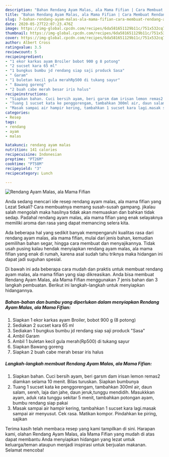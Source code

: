 ```yaml
---
description: "Bahan Rendang Ayam Malas, ala Mama Fifian | Cara Membuat Rendang Ayam Malas, ala Mama Fifian Yang Bisa Manjain Lidah"
title: "Bahan Rendang Ayam Malas, ala Mama Fifian | Cara Membuat Rendang Ayam Malas, ala Mama Fifian Yang Bisa Manjain Lidah"
slug: 7-bahan-rendang-ayam-malas-ala-mama-fifian-cara-membuat-rendang-ayam-malas-ala-mama-fifian-yang-bisa-manjain-lidah
date: 2020-05-27T22:07:23.476Z
image: https://img-global.cpcdn.com/recipes/6da581651129b11c/751x532cq70/rendang-ayam-malas-ala-mama-fifian-foto-resep-utama.jpg
thumbnail: https://img-global.cpcdn.com/recipes/6da581651129b11c/751x532cq70/rendang-ayam-malas-ala-mama-fifian-foto-resep-utama.jpg
cover: https://img-global.cpcdn.com/recipes/6da581651129b11c/751x532cq70/rendang-ayam-malas-ala-mama-fifian-foto-resep-utama.jpg
author: Albert Cross
ratingvalue: 3.5
reviewcount: 5
recipeingredient:
- "1 ekor karkas ayam Broiler bobot 900 g 8 potong"
- "2 sucset kara 65 ml"
- "1 bungkus bumbu jd rendang siap saji produck Sasa"
- " Garam"
- "1 buletan kecil gula merahRp500 di tukang sayur"
- " Bawang goreng"
- "2 buah cabe merah besar iris halus"
recipeinstructions:
- "Siapkan bahan. Cuci bersih ayam, beri garsm dam irisan lemon remas2 diamkan selama 10 menit. Bilas turuskan. Siapkan bumbunya"
- "Tuang 1 sucset kata ke penggorengam, tambahkan 300ml air, daun salam, sereh, laja dan jahe, daun jeruk,tunggu mendidih. Masukkkan ayam, aduk rata tunggu sekitar 5 menit, tambahkan potongan ayam, bumbu rendang siap pakai"
- "Masak sampai air hampir kering, tambahkan 1 sucset kara lagi.masak sampai air menyusut. Cek rasa. Matikan kompor. Pindahkan ke piring, sajikan"
categories:
- Resep
tags:
- rendang
- ayam
- malas

katakunci: rendang ayam malas 
nutrition: 141 calories
recipecuisine: Indonesian
preptime: "PT26M"
cooktime: "PT58M"
recipeyield: "3"
recipecategory: Lunch

---
```



![Rendang Ayam Malas, ala Mama Fifian](https://img-global.cpcdn.com/recipes/6da581651129b11c/751x532cq70/rendang-ayam-malas-ala-mama-fifian-foto-resep-utama.jpg)

Anda sedang mencari ide resep rendang ayam malas, ala mama fifian yang Lezat Sekali? Cara membuatnya memang susah-susah gampang. jikalau salah mengolah maka hasilnya tidak akan memuaskan dan bahkan tidak sedap. Padahal rendang ayam malas, ala mama fifian yang enak selayaknya memiliki aroma dan rasa yang dapat memancing selera kita.

Ada beberapa hal yang sedikit banyak mempengaruhi kualitas rasa dari rendang ayam malas, ala mama fifian, mulai dari jenis bahan, kemudian pemilihan bahan segar, hingga cara membuat dan menyajikannya. Tidak usah pusing kalau hendak menyiapkan rendang ayam malas, ala mama fifian yang enak di rumah, karena asal sudah tahu triknya maka hidangan ini dapat jadi suguhan spesial.




Di bawah ini ada beberapa cara mudah dan praktis untuk membuat rendang ayam malas, ala mama fifian yang siap dikreasikan. Anda bisa membuat Rendang Ayam Malas, ala Mama Fifian menggunakan 7 jenis bahan dan 3 langkah pembuatan. Berikut ini langkah-langkah untuk menyiapkan hidangannya.

<!--inarticleads1-->

##### Bahan-bahan dan bumbu yang diperlukan dalam menyiapkan Rendang Ayam Malas, ala Mama Fifian:

1. Siapkan 1 ekor karkas ayam Broiler, bobot 900 g (8 potong)
1. Sediakan 2 sucset kara 65 ml
1. Sediakan 1 bungkus bumbu jd rendang siap saji produck &#34;Sasa&#34;
1. Ambil  Garam
1. Ambil 1 buletan kecil gula merah(Rp500) di tukang sayur
1. Siapkan  Bawang goreng
1. Siapkan 2 buah cabe merah besar iris halus




<!--inarticleads2-->

##### Langkah-langkah membuat Rendang Ayam Malas, ala Mama Fifian:

1. Siapkan bahan. Cuci bersih ayam, beri garsm dam irisan lemon remas2 diamkan selama 10 menit. Bilas turuskan. Siapkan bumbunya
1. Tuang 1 sucset kata ke penggorengam, tambahkan 300ml air, daun salam, sereh, laja dan jahe, daun jeruk,tunggu mendidih. Masukkkan ayam, aduk rata tunggu sekitar 5 menit, tambahkan potongan ayam, bumbu rendang siap pakai
1. Masak sampai air hampir kering, tambahkan 1 sucset kara lagi.masak sampai air menyusut. Cek rasa. Matikan kompor. Pindahkan ke piring, sajikan




Terima kasih telah membaca resep yang kami tampilkan di sini. Harapan kami, olahan Rendang Ayam Malas, ala Mama Fifian yang mudah di atas dapat membantu Anda menyiapkan hidangan yang lezat untuk keluarga/teman ataupun menjadi inspirasi untuk berjualan makanan. Selamat mencoba!
